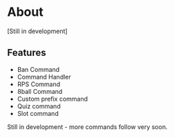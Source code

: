 # About
[Still in development]

## Features
- Ban Command
- Command Handler
- RPS Command
- 8ball Command
- Custom prefix command
- Quiz command
- Slot command

Still in development - more commands follow very soon.
